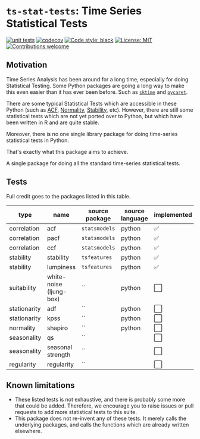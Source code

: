 # `ts-stat-tests`: Time Series Statistical Tests

<!-- [![pypi](https://img.shields.io/pypi/v/ts-eval)](https://pypi.org/project/ts-eval/) -->
<!-- [![python3](https://img.shields.io/pypi/pyversions/ts-eval)](https://www.python.org/downloads/release/python-3105/) -->
[![unit tests](https://github.com/chrimaho/ts-stat-tests/actions/workflows/codecov.yml/badge.svg)](https://github.com/chrimaho/ts-stat-tests/actions/workflows/codecov.yml)
[![codecov](https://codecov.io/gh/chrimaho/ts-stat-tests/branch/main/graph/badge.svg?token=O8ED0E3PGB)](https://codecov.io/gh/chrimaho/ts-stat-tests)
[![Code style: black](https://img.shields.io/badge/code%20style-black-000000.svg)](https://github.com/psf/black)
[![License: MIT](https://img.shields.io/pypi/l/ts-eval)](https://github.com/vshulyak/ts-eval/blob/master/LICENSE)
[![Contributions welcome](https://img.shields.io/badge/contributions-welcome-brightgreen.svg?style=flat)](https://github.com/chrimaho/ts-stat-tests/issues)


## Motivation

Time Series Analysis has been around for a long time, especially for doing Statistical Testing. Some Python packages are going a long way to make this even easier than it has ever been before. Such as [`sktime`](#) and [`pycaret`](#).

There are some typical Statistical Tests which are accessible in these Python (such as [ACF](#), [Normality](#), [Stability](#), etc). However, there are still some statistical tests which are not yet ported over to Python, but which have been written in R and are quite stable.

Moreover, there is no one single library package for doing time-series statistical tests in Python.

That's exactly what this package aims to achieve.

A single package for doing all the standard time-series statistical tests.


## Tests

Full credit goes to the packages listed in this table.

type | name | source package | source language | implemented
---|---|---|---|---
correlation | acf | `statsmodels` | python | :white_check_mark:
correlation | pacf | `statsmodels` | python | :white_check_mark:
correlation | ccf | `statsmodels` | python | :white_check_mark:
stability | stability | `tsfeatures` | python | :white_check_mark:
stability | lumpiness | `tsfeatures` | python | :white_check_mark:
suitability | white-noise (ljung-box) | `` | python | :white_large_square:
stationarity | adf | `` | python | :white_large_square:
stationarity | kpss | `` | python | :white_large_square:
normality | shapiro | `` | python | :white_large_square:
seasonality | qs | `` |  | :white_large_square:
seasonality | seasonal strength | `` |  | :white_large_square:
regularity | regularity | `` |  | :white_large_square:


## Known limitations

- These listed tests is not exhaustive, and there is probably some more that could be added. Therefore, we encourage you to raise issues or pull requests to add more statistical tests to this suite.
- This package does not re-invent any of these tests. It merely calls the underlying packages, and calls the functions which are already written elsewhere.
